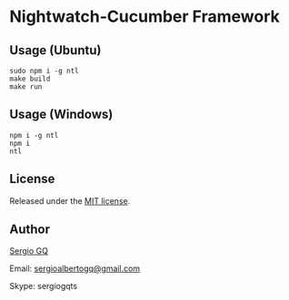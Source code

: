 # Nightwatch-Cucumber Framework

## Usage (Ubuntu)
```
sudo npm i -g ntl
make build
make run
```

## Usage (Windows)
```
npm i -g ntl
npm i
ntl
```

## License
Released under the [MIT license](https://opensource.org/licenses/MIT).

## Author
[Sergio GQ](https://sergioalbertogq.blogspot.com)

Email: sergioalbertogq@gmail.com

Skype: sergiogqts
